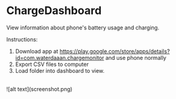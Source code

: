 # ChargeDashboard

View information about phone's battery usage and charging.

Instructions:
1. Download app at https://play.google.com/store/apps/details?id=com.waterdaaan.chargemonitor and use phone normally
2. Export CSV files to computer
3. Load folder into dashboard to view.

<br />
![alt text](screenshot.png)

